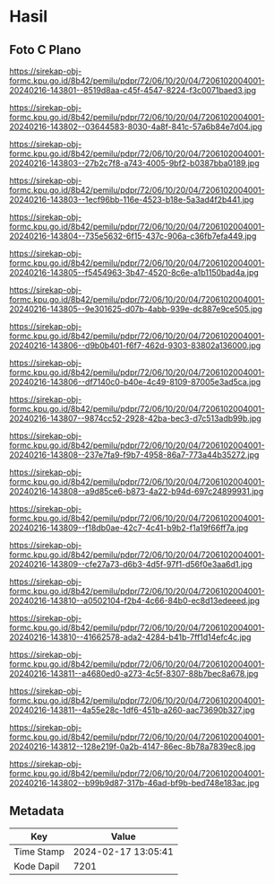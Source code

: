 # Hasil

## Foto C Plano

https://sirekap-obj-formc.kpu.go.id/8b42/pemilu/pdpr/72/06/10/20/04/7206102004001-20240216-143801--8519d8aa-c45f-4547-8224-f3c0071baed3.jpg

https://sirekap-obj-formc.kpu.go.id/8b42/pemilu/pdpr/72/06/10/20/04/7206102004001-20240216-143802--03644583-8030-4a8f-841c-57a6b84e7d04.jpg

https://sirekap-obj-formc.kpu.go.id/8b42/pemilu/pdpr/72/06/10/20/04/7206102004001-20240216-143803--27b2c7f8-a743-4005-9bf2-b0387bba0189.jpg

https://sirekap-obj-formc.kpu.go.id/8b42/pemilu/pdpr/72/06/10/20/04/7206102004001-20240216-143803--1ecf96bb-116e-4523-b18e-5a3ad4f2b441.jpg

https://sirekap-obj-formc.kpu.go.id/8b42/pemilu/pdpr/72/06/10/20/04/7206102004001-20240216-143804--735e5632-6f15-437c-906a-c36fb7efa449.jpg

https://sirekap-obj-formc.kpu.go.id/8b42/pemilu/pdpr/72/06/10/20/04/7206102004001-20240216-143805--f5454963-3b47-4520-8c6e-a1b1150bad4a.jpg

https://sirekap-obj-formc.kpu.go.id/8b42/pemilu/pdpr/72/06/10/20/04/7206102004001-20240216-143805--9e301625-d07b-4abb-939e-dc887e9ce505.jpg

https://sirekap-obj-formc.kpu.go.id/8b42/pemilu/pdpr/72/06/10/20/04/7206102004001-20240216-143806--d9b0b401-f6f7-462d-9303-83802a136000.jpg

https://sirekap-obj-formc.kpu.go.id/8b42/pemilu/pdpr/72/06/10/20/04/7206102004001-20240216-143806--df7140c0-b40e-4c49-8109-87005e3ad5ca.jpg

https://sirekap-obj-formc.kpu.go.id/8b42/pemilu/pdpr/72/06/10/20/04/7206102004001-20240216-143807--9874cc52-2928-42ba-bec3-d7c513adb99b.jpg

https://sirekap-obj-formc.kpu.go.id/8b42/pemilu/pdpr/72/06/10/20/04/7206102004001-20240216-143808--237e7fa9-f9b7-4958-86a7-773a44b35272.jpg

https://sirekap-obj-formc.kpu.go.id/8b42/pemilu/pdpr/72/06/10/20/04/7206102004001-20240216-143808--a9d85ce6-b873-4a22-b94d-697c24899931.jpg

https://sirekap-obj-formc.kpu.go.id/8b42/pemilu/pdpr/72/06/10/20/04/7206102004001-20240216-143809--f18db0ae-42c7-4c41-b9b2-f1a19f66ff7a.jpg

https://sirekap-obj-formc.kpu.go.id/8b42/pemilu/pdpr/72/06/10/20/04/7206102004001-20240216-143809--cfe27a73-d6b3-4d5f-97f1-d56f0e3aa6d1.jpg

https://sirekap-obj-formc.kpu.go.id/8b42/pemilu/pdpr/72/06/10/20/04/7206102004001-20240216-143810--a0502104-f2b4-4c66-84b0-ec8d13edeeed.jpg

https://sirekap-obj-formc.kpu.go.id/8b42/pemilu/pdpr/72/06/10/20/04/7206102004001-20240216-143810--41662578-ada2-4284-b41b-7ff1d14efc4c.jpg

https://sirekap-obj-formc.kpu.go.id/8b42/pemilu/pdpr/72/06/10/20/04/7206102004001-20240216-143811--a4680ed0-a273-4c5f-8307-88b7bec8a678.jpg

https://sirekap-obj-formc.kpu.go.id/8b42/pemilu/pdpr/72/06/10/20/04/7206102004001-20240216-143811--4a55e28c-1df6-451b-a260-aac73690b327.jpg

https://sirekap-obj-formc.kpu.go.id/8b42/pemilu/pdpr/72/06/10/20/04/7206102004001-20240216-143812--128e219f-0a2b-4147-86ec-8b78a7839ec8.jpg

https://sirekap-obj-formc.kpu.go.id/8b42/pemilu/pdpr/72/06/10/20/04/7206102004001-20240216-143802--b99b9d87-317b-46ad-bf9b-bed748e183ac.jpg


## Metadata

| Key        | Value               |
| ---------- | ------------------- |
| Time Stamp | 2024-02-17 13:05:41 |
| Kode Dapil | 7201                |



